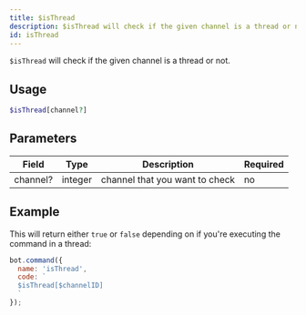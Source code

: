 ```yaml
---
title: $isThread 
description: $isThread will check if the given channel is a thread or not.
id: isThread
---
```


`$isThread` will check if the given channel is a thread or not.

## Usage

```php
$isThread[channel?]
```

## Parameters 


| Field    | Type    | Description                    | Required |
| -------- | ------- | ------------------------------ | -------- |
| channel? | integer | channel that you want to check | no       |


## Example

This will return either `true` or `false` depending on if you're executing the command in a thread:

```javascript
bot.command({
  name: 'isThread',
  code: `
  $isThread[$channelID]
  `
});
```